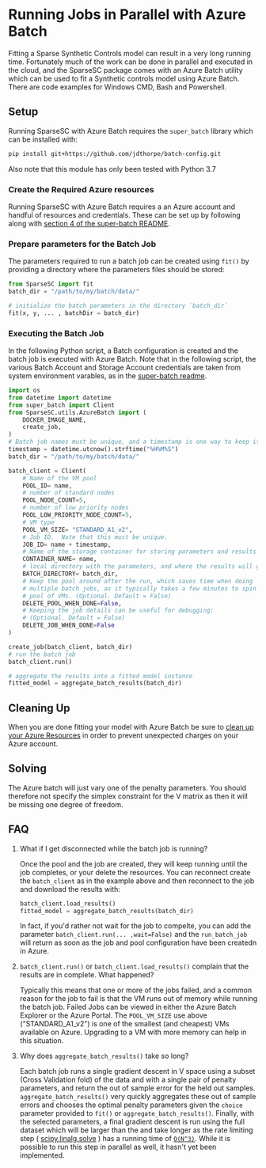 # Running Jobs in Parallel with Azure Batch

Fitting a Sparse Synthetic Controls model can result in a very long running
time. Fortunately much of the work can be done in parallel and executed in
the cloud, and the SparseSC package comes with an Azure Batch utility which
can be used to fit a Synthetic controls model using Azure Batch.  There are
code examples for Windows CMD, Bash and Powershell.

## Setup

Running SparseSC with Azure Batch requires the `super_batch` library which
can be installed with:

```bash
pip install git+https://github.com/jdthorpe/batch-config.git
```

Also note that this module has only been tested with Python 3.7

### Create the Required Azure resources

Running SparseSC with Azure Batch requires a an Azure account and handful of
resources and credentials. These can be set up by following along with
[section 4 of the super-batch README](https://github.com/jdthorpe/batch-config#step-4-create-the-required-azure-resources).

### Prepare parameters for the Batch Job

The parameters required to run a batch job can be created using `fit()` by
providing a directory where the parameters files should be stored:

```python
from SparseSC import fit
batch_dir = "/path/to/my/batch/data/"

# initialize the batch parameters in the directory `batch_dir`
fit(x, y, ... , batchDir = batch_dir)
```

### Executing the Batch Job

In the following Python script, a Batch configuration is created and the
batch job is executed with Azure Batch. Note that in the following script,
the various Batch Account and Storage Account credentials are taken from
system environment varables, as in the [super-batch readme](https://github.com/jdthorpe/batch-config#step-4-create-the-required-azure-resources).

```python
import os
from datetime import datetime
from super_batch import Client
from SparseSC.utils.AzureBatch import (
    DOCKER_IMAGE_NAME,
    create_job,
)
# Batch job names must be unique, and a timestamp is one way to keep it uniquie across runs
timestamp = datetime.utcnow().strftime("%H%M%S")
batch_dir = "/path/to/my/batch/data/"

batch_client = Client(
    # Name of the VM pool
    POOL_ID= name,
    # number of standard nodes
    POOL_NODE_COUNT=5,
    # number of low priority nodes
    POOL_LOW_PRIORITY_NODE_COUNT=5,
    # VM type
    POOL_VM_SIZE= "STANDARD_A1_v2",
    # Job ID.  Note that this must be unique.
    JOB_ID= name + timestamp,
    # Name of the storage container for storing parameters and results
    CONTAINER_NAME= name,
    # local directory with the parameters, and where the results will go
    BATCH_DIRECTORY= batch_dir,
    # Keep the pool around after the run, which saves time when doing
    # multiple batch jobs, as it typically takes a few minutes to spin up a
    # pool of VMs. (Optional. Default = False)
    DELETE_POOL_WHEN_DONE=False,
    # Keeping the job details can be useful for debugging:
    # (Optional. Default = False)
    DELETE_JOB_WHEN_DONE=False
)

create_job(batch_client, batch_dir)
# run the batch job
batch_client.run()

# aggregate the results into a fitted model instance
fitted_model = aggregate_batch_results(batch_dir)
```

## Cleaning Up

When you are done fitting your model with Azure Batch be sure to 
[clean up your Azure Resources](https://github.com/jdthorpe/batch-config#step-6-clean-up)
in order to prevent unexpected charges on your Azure account.

## Solving

The Azure batch will just vary one of the penalty parameters. You should therefore not specify the
simplex constraint for the V matrix as then it will be missing one degree of freedom.

## FAQ

1. What if I get disconnected while the batch job is running?

    Once the pool and the job are created, they will keep running until the
    job completes, or your delete the resources. You can reconnect create the
    `batch_client` as in the example above and then reconnect to the job and
    download the results with:

    ```python
    batch_client.load_results()
    fitted_model = aggregate_batch_results(batch_dir)
    ```

    In fact, if you'd rather not wait for the job to compelte, you can
    add the parameter `batch_client.run(... ,wait=False)` and the
    `run_batch_job` will return as soon as the job and pool configuration
    have been createdn in Azure.

1. `batch_client.run()` or `batch_client.load_results()` complain that the
    results are in complete. What happened?

   Typically this means that one or more of the jobs failed, and a common
   reason for the job to fail is that the VM runs out of memory while
   running the batch job.  Failed Jobs can be viewed in either the Azure
   Batch Explorer or the Azure Portal. The `POOL_VM_SIZE` use above
   ("STANDARD_A1_v2") is one of the smallest (and cheapest) VMs available
   on Azure.  Upgrading to a VM with more memory can help in this
   situation.

1. Why does `aggregate_batch_results()` take so long?

   Each batch job runs a single gradient descent in V space using a subset
   (Cross Validation fold) of the data and with a single pair of penalty
   parameters, and return the out of sample error for the held out samples.
   `aggregate_batch_results()` very quickly aggregates these out of sample
   errors and chooses the optimal penalty parameters given the `choice`
   parameter provided to `fit()` or `aggregate_batch_results()`.  Finally,
   with the selected parameters, a final gradient descent is run using the
   full dataset which will be larger than the and take longer as the rate
   limiting step
   ( [scipy.linalg.solve](https://docs.scipy.org/doc/scipy/reference/generated/scipy.linalg.solve.html) )
   has a running time of
   [`O(N^3)`](https://stackoverflow.com/a/12665483/1519199). While it is
   possible to run this step in parallel as well, it hasn't yet been
   implemented.
